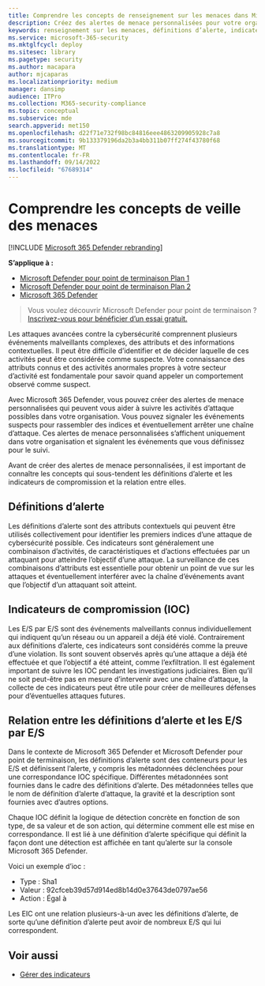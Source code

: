 ```yaml
---
title: Comprendre les concepts de renseignement sur les menaces dans Microsoft Defender pour point de terminaison
description: Créez des alertes de menace personnalisées pour votre organisation et découvrez les concepts liés au renseignement sur les menaces dans Microsoft Defender pour point de terminaison
keywords: renseignement sur les menaces, définitions d’alerte, indicateurs de compromission, ioc
ms.service: microsoft-365-security
ms.mktglfcycl: deploy
ms.sitesec: library
ms.pagetype: security
ms.author: macapara
author: mjcaparas
ms.localizationpriority: medium
manager: dansimp
audience: ITPro
ms.collection: M365-security-compliance
ms.topic: conceptual
ms.subservice: mde
search.appverid: met150
ms.openlocfilehash: d22f71e732f98bc84816eee4863209905928c7a8
ms.sourcegitcommit: 9b133379196da2b3a4bb311b07ff274f43780f68
ms.translationtype: MT
ms.contentlocale: fr-FR
ms.lasthandoff: 09/14/2022
ms.locfileid: "67689314"
---
```

# <a name="understand-threat-intelligence-concepts"></a>Comprendre les concepts de veille des menaces

[!INCLUDE [Microsoft 365 Defender rebranding](../../includes/microsoft-defender.md)]

**S’applique à :**
- [Microsoft Defender pour point de terminaison Plan 1](https://go.microsoft.com/fwlink/?linkid=2154037)
- [Microsoft Defender pour point de terminaison Plan 2](https://go.microsoft.com/fwlink/?linkid=2154037)
- [Microsoft 365 Defender](https://go.microsoft.com/fwlink/?linkid=2118804)



> Vous voulez découvrir Microsoft Defender pour point de terminaison ? [Inscrivez-vous pour bénéficier d’un essai gratuit.](https://signup.microsoft.com/create-account/signup?products=7f379fee-c4f9-4278-b0a1-e4c8c2fcdf7e&ru=https://aka.ms/MDEp2OpenTrial?ocid=docs-wdatp-threatindicator-abovefoldlink)

Les attaques avancées contre la cybersécurité comprennent plusieurs événements malveillants complexes, des attributs et des informations contextuelles. Il peut être difficile d’identifier et de décider laquelle de ces activités peut être considérée comme suspecte. Votre connaissance des attributs connus et des activités anormales propres à votre secteur d’activité est fondamentale pour savoir quand appeler un comportement observé comme suspect.

Avec Microsoft 365 Defender, vous pouvez créer des alertes de menace personnalisées qui peuvent vous aider à suivre les activités d’attaque possibles dans votre organisation. Vous pouvez signaler les événements suspects pour rassembler des indices et éventuellement arrêter une chaîne d’attaque. Ces alertes de menace personnalisées s’affichent uniquement dans votre organisation et signalent les événements que vous définissez pour le suivi.

Avant de créer des alertes de menace personnalisées, il est important de connaître les concepts qui sous-tendent les définitions d’alerte et les indicateurs de compromission et la relation entre elles.

## <a name="alert-definitions"></a>Définitions d’alerte
Les définitions d’alerte sont des attributs contextuels qui peuvent être utilisés collectivement pour identifier les premiers indices d’une attaque de cybersécurité possible. Ces indicateurs sont généralement une combinaison d’activités, de caractéristiques et d’actions effectuées par un attaquant pour atteindre l’objectif d’une attaque. La surveillance de ces combinaisons d’attributs est essentielle pour obtenir un point de vue sur les attaques et éventuellement interférer avec la chaîne d’événements avant que l’objectif d’un attaquant soit atteint.

## <a name="indicators-of-compromise-ioc"></a>Indicateurs de compromission (IOC)
Les E/S par E/S sont des événements malveillants connus individuellement qui indiquent qu’un réseau ou un appareil a déjà été violé. Contrairement aux définitions d’alerte, ces indicateurs sont considérés comme la preuve d’une violation. Ils sont souvent observés après qu’une attaque a déjà été effectuée et que l’objectif a été atteint, comme l’exfiltration. Il est également important de suivre les IOC pendant les investigations judiciaires. Bien qu’il ne soit peut-être pas en mesure d’intervenir avec une chaîne d’attaque, la collecte de ces indicateurs peut être utile pour créer de meilleures défenses pour d’éventuelles attaques futures.

## <a name="relationship-between-alert-definitions-and-iocs"></a>Relation entre les définitions d’alerte et les E/S par E/S
Dans le contexte de Microsoft 365 Defender et Microsoft Defender pour point de terminaison, les définitions d’alerte sont des conteneurs pour les E/S et définissent l’alerte, y compris les métadonnées déclenchées pour une correspondance IOC spécifique. Différentes métadonnées sont fournies dans le cadre des définitions d’alerte. Des métadonnées telles que le nom de définition d’alerte d’attaque, la gravité et la description sont fournies avec d’autres options.

Chaque IOC définit la logique de détection concrète en fonction de son type, de sa valeur et de son action, qui détermine comment elle est mise en correspondance. Il est lié à une définition d’alerte spécifique qui définit la façon dont une détection est affichée en tant qu’alerte sur la console Microsoft 365 Defender.

Voici un exemple d’ioc :
- Type : Sha1
- Valeur : 92cfceb39d57d914ed8b14d0e37643de0797ae56
- Action : Égal à

Les EIC ont une relation plusieurs-à-un avec les définitions d’alerte, de sorte qu’une définition d’alerte peut avoir de nombreux E/S qui lui correspondent.


## <a name="related-topics"></a>Voir aussi
- [Gérer des indicateurs](manage-indicators.md)
